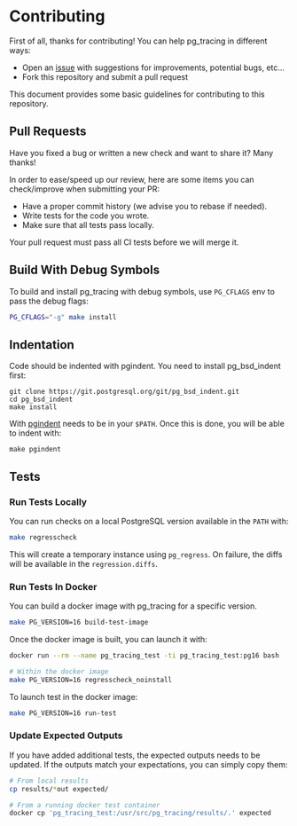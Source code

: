 # Contributing

First of all, thanks for contributing! You can help pg_tracing in different ways:

- Open an [issue](https://github.com/DataDog/pg_tracing/issues) with suggestions for improvements, potential bugs, etc...
- Fork this repository and submit a pull request

This document provides some basic guidelines for contributing to this repository.

## Pull Requests

Have you fixed a bug or written a new check and want to share it? Many thanks!

In order to ease/speed up our review, here are some items you can check/improve
when submitting your PR:

* Have a proper commit history (we advise you to rebase if needed).
* Write tests for the code you wrote.
* Make sure that all tests pass locally.

Your pull request must pass all CI tests before we will merge it.

## Build With Debug Symbols

To build and install pg_tracing with debug symbols, use `PG_CFLAGS` env to pass the debug flags:

```bash
PG_CFLAGS="-g" make install
```

## Indentation

Code should be indented with pgindent. You need to install pg_bsd_indent first:

```
git clone https://git.postgresql.org/git/pg_bsd_indent.git
cd pg_bsd_indent
make install
```

With [pgindent](https://github.com/postgres/postgres/blob/master/src/tools/pgindent/pgindent) needs to be in your `$PATH`. Once this is done, you will be able to indent with:

```
make pgindent
```

## Tests

### Run Tests Locally

You can run checks on a local PostgreSQL version available in the `PATH` with:

```bash
make regresscheck
```

This will create a temporary instance using `pg_regress`. On failure, the diffs will be available in the `regression.diffs`.

### Run Tests In Docker

You can build a docker image with pg_tracing for a specific version.

```bash
make PG_VERSION=16 build-test-image
```

Once the docker image is built, you can launch it with:

```bash
docker run --rm --name pg_tracing_test -ti pg_tracing_test:pg16 bash

# Within the docker image
make PG_VERSION=16 regresscheck_noinstall
```

To launch test in the docker image:

```bash
make PG_VERSION=16 run-test
```

### Update Expected Outputs

If you have added additional tests, the expected outputs needs to be updated. If the outputs match your expectations, you can simply copy them:

```bash
# From local results
cp results/*out expected/

# From a running docker test container
docker cp 'pg_tracing_test:/usr/src/pg_tracing/results/.' expected
```
